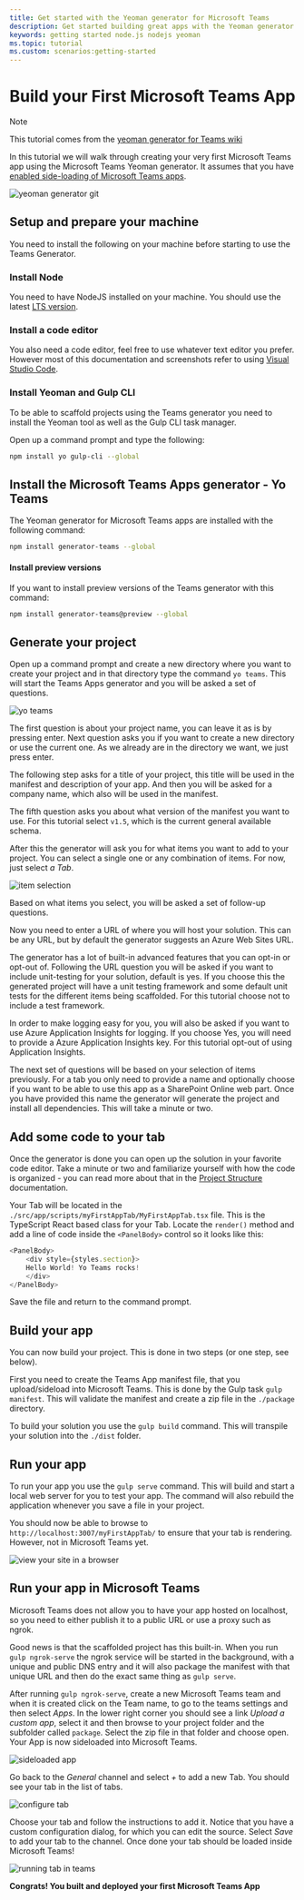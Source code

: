 ```yaml
---
title: Get started with the Yeoman generator for Microsoft Teams
description: Get started building great apps with the Yeoman generator for Microsoft Teams
keywords: getting started node.js nodejs yeoman
ms.topic: tutorial
ms.custom: scenarios:getting-started
---
```


# Build your First Microsoft Teams App

>[!Note]
>This tutorial comes from the [yeoman generator for Teams wiki](https://github.com/OfficeDev/generator-teams/wiki/Build-Your-First-Microsoft-Teams-App)

In this tutorial we will walk through creating your very first Microsoft Teams app using the Microsoft Teams Yeoman generator. It assumes that you have [enabled side-loading of Microsoft Teams apps](~/concepts/build-and-test/prepare-your-o365-tenant.md).

![yeoman generator git](~/assets/yeoman-demo.gif)

## Setup and prepare your machine

You need to install the following on your machine before starting to use the Teams Generator.

### Install Node

You need to have NodeJS installed on your machine. You should use the latest [LTS version](https://nodejs.org/dist/latest-v8.x/).

### Install a code editor

You also need a code editor, feel free to use whatever text editor you prefer. However most of this documentation and screenshots refer to using [Visual Studio Code](https://code.visualstudio.com).

### Install Yeoman and Gulp CLI

To be able to scaffold projects using the Teams generator you need to install the Yeoman tool as well as the Gulp CLI task manager.

Open up a command prompt and type the following:

```bash
npm install yo gulp-cli --global
```

## Install the Microsoft Teams Apps generator - Yo Teams

The Yeoman generator for Microsoft Teams apps are installed with the following command:

```bash
npm install generator-teams --global
```

#### Install preview versions

If you want to install preview versions of the Teams generator with this command:

```bash
npm install generator-teams@preview --global
```

## Generate your project

Open up a command prompt and create a new directory where you want to create your project and in that directory type the command `yo teams`. This will start the Teams Apps generator and you will be asked a set of questions.

![yo teams](~/assets/yeoman-images/teams-first-app-1.png)

The first question is about your project name, you can leave it as is by pressing enter. Next question asks you if you want to create a new directory or use the current one. As we already are in the directory we want, we just press enter.

The following step asks for a title of your project, this title will be used in the manifest and description of your app. And then you will be asked for a company name, which also will be used in the manifest.

The fifth question asks you about what version of the manifest you want to use. For this tutorial select `v1.5`, which is the current general available schema.

After this the generator will ask you for what items you want to add to your project. You can select a single one or any combination of items. For now, just select *a Tab*.

![item selection](~/assets/yeoman-images/teams-first-app-2.png)

Based on what items you select, you will be asked a set of follow-up questions.

Now you need to enter a URL of where you will host your solution. This can be any URL, but by default the generator suggests an Azure Web Sites URL.

The generator has a lot of built-in advanced features that you can opt-in or opt-out of. Following the URL question you will be asked if you want to include unit-testing for your solution, default is yes. If you choose this the generated project will have a unit testing framework and some default unit tests for the different items being scaffolded. For this tutorial choose not to include a test framework.

In order to make logging easy for you, you will also be asked if you want to use Azure Application Insights for logging. If you choose Yes, you will need to provide a Azure Application Insights key. For this tutorial opt-out of using Application Insights.

The next set of questions will be based on your selection of items previously. For a tab you only need to provide a name and optionally choose if you want to be able to use this app as a SharePoint Online web part. Once you have provided this name the generator will generate the project and install all dependencies. This will take a minute or two.

## Add some code to your tab

Once the generator is done you can open up the solution in your favorite code editor. Take a minute or two and familiarize yourself with how the code is organized - you can read more about that in the [Project Structure](https://github.com/OfficeDev/generator-teams/wiki/Project-Structure) documentation.

Your Tab will be located in the `./src/app/scripts/myFirstAppTab/MyFirstAppTab.tsx` file. This is the TypeScript React based class for your Tab. Locate the `render()` method and add a line of code inside the `<PanelBody>` control so it looks like this:

``` TypeScript
<PanelBody>
    <div style={styles.section}>
    Hello World! Yo Teams rocks!
    </div>
</PanelBody>
```

Save the file and return to the command prompt.

## Build your app

You can now build your project. This is done in two steps (or one step, see below).

First you need to create the Teams App manifest file, that you upload/sideload into Microsoft Teams. This is done by the Gulp task `gulp manifest`. This will validate the manifest and create a zip file in the `./package` directory.

To build your solution you use the `gulp build` command. This will transpile your solution into the `./dist` folder. 

## Run your app

To run your app you use the `gulp serve` command. This will build and start a local web server for you to test your app. The command will also rebuild the application whenever you save a file in your project. 

You should now be able to browse to `http://localhost:3007/myFirstAppTab/` to ensure that your tab is rendering. However, not in Microsoft Teams yet.

![view your site in a browser](~/assets/yeoman-images/teams-first-app-3.png)

## Run your app in Microsoft Teams

Microsoft Teams does not allow you to have your app hosted on localhost, so you need to either publish it to a public URL or use a proxy such as ngrok.

Good news is that the scaffolded project has this built-in. When you run `gulp ngrok-serve` the ngrok service will be started in the background, with a unique and public DNS entry and it will also package the manifest with that unique URL and then do the exact same thing as `gulp serve`.

After running `gulp ngrok-serve`, create a new Microsoft Teams team and when it is created click on the Team name, to go to the teams settings and then select *Apps*. In the lower right corner you should see a link *Upload a custom app*, select it and then browse to your project folder and the subfolder called `package`. Select the zip file in that folder and choose open. Your App is now sideloaded into Microsoft Teams.

![sideloaded app](~/assets/yeoman-images/teams-first-app-4.png)

Go back to the *General* channel and select *+* to add a new Tab. You should see your tab in the list of tabs.

![configure tab](~/assets/yeoman-images/teams-first-app-5.png)

Choose your tab and follow the instructions to add it. Notice that you have a custom configuration dialog, for which you can edit the source. Select *Save* to add your tab to the channel. Once done your tab should be loaded inside Microsoft Teams!

![running tab in teams](~/assets/yeoman-images/teams-first-app-6.png)

**Congrats! You built and deployed your first Microsoft Teams App**
